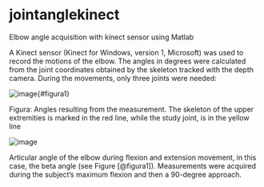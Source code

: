 # jointanglekinect
Elbow angle acquisition with kinect sensor using Matlab

A Kinect sensor (Kinect for Windows, version 1, Microsoft) was used to
record the motions of the elbow. The angles in degrees were calculated from the
joint coordinates obtained by the skeleton tracked with the depth camera. During
the movements, only three joints were needed:

![image](https://user-images.githubusercontent.com/93672385/234713900-9e4cb409-dce9-4d10-83ff-cf98141d6773.png){#figura1}

Figura: Angles resulting from the measurement. The skeleton of the upper extremities is
marked in the red line, while the study joint, is in the yellow line

![image](https://user-images.githubusercontent.com/93672385/234714635-1ac62e38-732b-481a-ac06-11dba708a4b0.png)

Articular angle of the elbow during flexion and extension movement, in this case, the
beta angle (see Figure [@figura1]). Measurements were acquired during the subject’s maximum flexion
and then a 90-degree approach.



